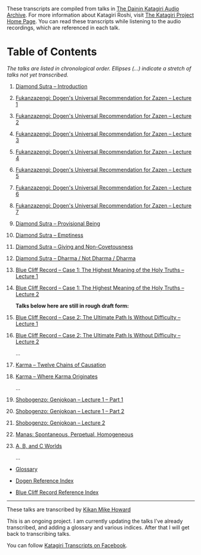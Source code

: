 These transcripts are compiled from talks in [The Dainin Katagiri Audio Archive](http://www.mnzencenter.org/katagiri_talks.php). For more information about Katagiri Roshi, visit [The Katagiri Project Home Page](http://www.mnzencenter.org/katagiri/). You can read these transcripts while listening to the audio recordings, which are referenced in each talk. 

# Table of Contents

*The talks are listed in chronological order. Ellipses (...) indicate a stretch of talks not yet transcribed.*

1. [Diamond Sutra – Introduction](1979-05-09-Diamond-Sutra-Introduction#0)

1. [Fukanzazengi: Dogen's Universal Recommendation for Zazen – Lecture 1](1979-06-09-Fukanzazengi-Lecture1#0)

1. [Fukanzazengi: Dogen's Universal Recommendation for Zazen – Lecture 2](1979-06-10-Fukanzazengi-Lecture2#0)

1. [Fukanzazengi: Dogen's Universal Recommendation for Zazen – Lecture 3](1979-06-11-Fukanzazengi-Lecture3#0)

1. [Fukanzazengi: Dogen's Universal Recommendation for Zazen – Lecture 4](1979-06-12-Fukanzazengi-Lecture4#0)

1. [Fukanzazengi: Dogen's Universal Recommendation for Zazen – Lecture 5](1979-06-13-Fukanzazengi-Lecture5#0)

1. [Fukanzazengi: Dogen's Universal Recommendation for Zazen – Lecture 6](1979-06-14-Fukanzazengi-Lecture6#0)

1. [Fukanzazengi: Dogen's Universal Recommendation for Zazen – Lecture 7](1979-06-15-Fukanzazengi-Lecture7#0)

1. [Diamond Sutra – Provisional Being](1979-07-25-Diamond-Sutra-Provisional-Being#0)

1. [Diamond Sutra – Emptiness](1979-08-01-Diamond-Sutra-Emptiness#0)

1. [Diamond Sutra – Giving and Non-Covetousness](1979-08-08-Diamond-Sutra-Giving-and-Non-Covetousness#0)

1. [Diamond Sutra – Dharma / Not Dharma / Dharma](1979-08-15-Diamond-Sutra-Dharma-Not-Dharma-Dharma#0)

1. [Blue Cliff Record – Case 1: The Highest Meaning of the Holy Truths – Lecture 1](1979-11-17-BlueCliffRecordCase1Lecture1#0)

1. [Blue Cliff Record – Case 1: The Highest Meaning of the Holy Truths – Lecture 2](1979-11-18-BlueCliffRecordCase1Lecture2#0)
	
	**Talks below here are still in rough draft form:**
	
1. [Blue Cliff Record – Case 2: The Ultimate Path Is Without Difficulty – Lecture 1](1980-01-19-BlueCliffRecordCase2Lecture1#0)

1. [Blue Cliff Record – Case 2: The Ultimate Path Is Without Difficulty – Lecture 2](1980-01-20-BlueCliffRecordCase2Lecture2#0)
	
	...
	
1. [Karma – Twelve Chains of Causation](1980-07-01-Karma-TwelveChainsOfCausation#0)

1. [Karma – Where Karma Originates](1980-07-02-Karma-WhereKarmaOriginates#0)
	
	...
	
1. [Shobogenzo: Genjokoan – Lecture 1 – Part 1](1987-06-06-Shobogenzo-Genjokoan-Lecture1-Part1#0)

1. [Shobogenzo: Genjokoan – Lecture 1 – Part 2](1987-06-06-Shobogenzo-Genjokoan-Lecture1-Part2#0)

1. [Shobogenzo: Genjokoan – Lecture 2](1987-06-07-Shobogenzo-Genjokoan-Lecture2#0)

1. [Manas: Spontaneous, Perpetual, Homogeneous](1987-06-20-Manas#0)

1. [A, B, and C Worlds](1987-06-27-A-B-and-C-Worlds#0)
	
	... 

- [Glossary](glossary#0)

- [Dogen Reference Index](dogen#0)

- [Blue Cliff Record Reference Index](BCR#0)

-------

These talks are transcribed by [Kikan Mike Howard](mailto:michaelhoward@mac.com)

This is an ongoing project. I am currently updating the talks I’ve already transcribed, and adding a glossary and various indices. After that I will get back to transcribing talks.

You can follow [Katagiri Transcripts on Facebook](https://www.facebook.com/KatagiriTranscripts).
